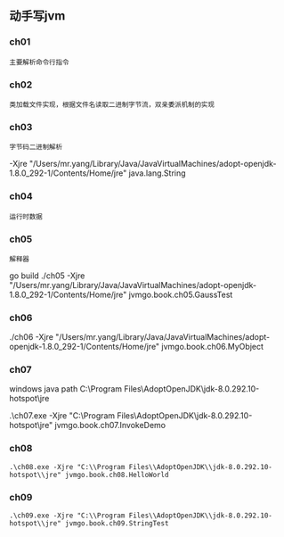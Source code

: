 ## 动手写jvm

### ch01
    主要解析命令行指令
### ch02
    类加载文件实现，根据文件名读取二进制字节流，双亲委派机制的实现

### ch03
    字节码二进制解析
-Xjre "/Users/mr.yang/Library/Java/JavaVirtualMachines/adopt-openjdk-1.8.0_292-1/Contents/Home/jre" java.lang.String

### ch04
    运行时数据

### ch05
    解释器
go build
./ch05 -Xjre "/Users/mr.yang/Library/Java/JavaVirtualMachines/adopt-openjdk-1.8.0_292-1/Contents/Home/jre" jvmgo.book.ch05.GaussTest

### ch06

./ch06 -Xjre "/Users/mr.yang/Library/Java/JavaVirtualMachines/adopt-openjdk-1.8.0_292-1/Contents/Home/jre" jvmgo.book.ch06.MyObject

### ch07

windows java path
C:\Program Files\AdoptOpenJDK\jdk-8.0.292.10-hotspot\jre

.\ch07.exe -Xjre "C:\\Program Files\\AdoptOpenJDK\\jdk-8.0.292.10-hotspot\\jre" jvmgo.book.ch07.InvokeDemo

### ch08 
    .\ch08.exe -Xjre "C:\\Program Files\\AdoptOpenJDK\\jdk-8.0.292.10-hotspot\\jre" jvmgo.book.ch08.HelloWorld


### ch09 
    .\ch09.exe -Xjre "C:\\Program Files\\AdoptOpenJDK\\jdk-8.0.292.10-hotspot\\jre" jvmgo.book.ch09.StringTest
